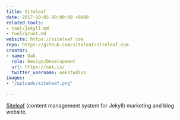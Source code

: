 ```yaml
---
title: Siteleaf
date: 2017-10-05 00:00:00 +0000
related_tools:
- tool/jekyll.md
- tool/grunt.md
website: https://siteleaf.com
repo: https://github.com/siteleaf/siteleaf.com
creator:
- name: Oak
  role: Design/Development
  url: https://oak.is/
  twitter_username: oakstudios
images:
- "/uploads/siteleaf.png"

---
```

[Siteleaf](https://siteleaf.com) (content management system for Jekyll) marketing and blog website.
